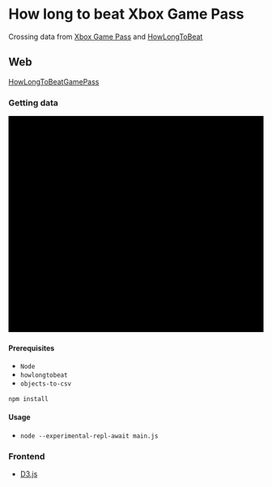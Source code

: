 # How long to beat Xbox Game Pass
Crossing data from [Xbox Game Pass](https://www.xbox.com/es-ES/xbox-game-pass/games) and [HowLongToBeat](https://www.howlongtobeat.com)

## Web
[HowLongToBeatGamePass](https://xatpy.github.io/HowLongToBeatGamePass/)

### Getting data
![demo](https://raw.githubusercontent.com/Xatpy/HowLongToBeatGamePass/master/assets/gettingData.gif)

#### Prerequisites
- `Node`
- `howlongtobeat`
- `objects-to-csv`
```
npm install
```

#### Usage
- `node --experimental-repl-await main.js`

### Frontend
- [D3.js](https://d3js.org/)
